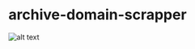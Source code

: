 # archive-domain-scrapper
![alt text](https://s3-eu-west-1.amazonaws.com/cdn.pbrd.co/images/I353uaV.png?o=1)
